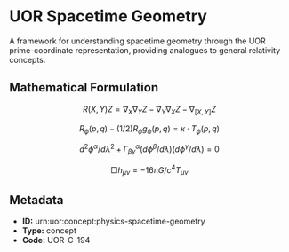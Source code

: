 # UOR Spacetime Geometry

A framework for understanding spacetime geometry through the UOR prime-coordinate representation, providing analogues to general relativity concepts.

## Mathematical Formulation

$$
R(X,Y)Z = \nabla_X\nabla_Y Z - \nabla_Y\nabla_X Z - \nabla_{[X,Y]} Z
$$

$$
R_\phi(p,q) - (1/2)R_\phi g_\phi(p,q) = \kappa \cdot T_\phi(p,q)
$$

$$
d^2\phi^\alpha/d\lambda^2 + \Gamma^\alpha_{\beta\gamma} (d\phi^\beta/d\lambda)(d\phi^\gamma/d\lambda) = 0
$$

$$
\Box h_{\mu\nu} = -16\pi G/c^4 T_{\mu\nu}
$$

## Metadata

- **ID:** urn:uor:concept:physics-spacetime-geometry
- **Type:** concept
- **Code:** UOR-C-194
